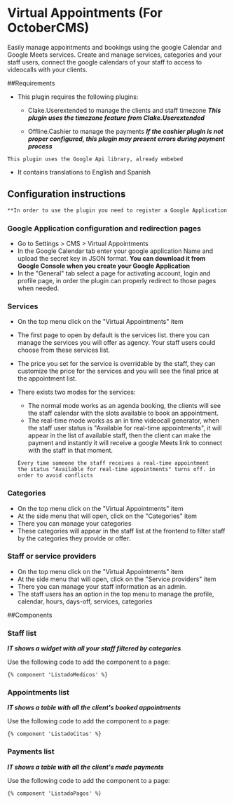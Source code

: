 # Virtual Appointments (For OctoberCMS)

Easily manage appointments and bookings using the google Calendar and Google Meets services. Create and manage services, categories and your staff users, connect the google calendars of your staff to access to videocalls with your clients.

##Requirements

* This plugin requires the following plugins:
	* Clake.Userextended to manage the clients and staff timezone
	***This plugin uses the timezone feature from Clake.Userextended***

	* Offline.Cashier to manage the payments
	***If the cashier plugin is not proper configured, this plugin may present errors during payment process***

```
This plugin uses the Google Api library, already embebed
```

* It contains translations to English and Spanish


## Configuration instructions

```markdown
**In order to use the plugin you need to register a Google Application and enable Calendar API**
```

### Google Application configuration and redirection pages
* Go to Settings > CMS > Virtual Appointments
* In the Google Calendar tab enter your google application Name and upload the secret key in JSON format.
__You can download it from Google Console when you create your Google Application__
* In the "General" tab select a page for activating account, login and profile page, in order the plugin can properly redirect to those pages when needed.

### Services
* On the top menu click on the "Virtual Appointments" item
* The first page to open by default is the services list. there you can manage the services you will offer as agency. Your staff users could choose from these services list.
* The price you set for the service is overridable by the staff, they can customize the price for the services and you will see the final price at the appointment list.
* There exists two modes for the services:
	* The normal mode works as an agenda booking, the clients will see the staff calendar with the slots available to book an appointment.
	* The real-time mode works as an in time videocall generator, when the staff user status is "Available for real-time appointments", it will appear in the list of available staff, then the client can make the payment and instantly it will receive a google Meets link to connect with the staff in that moment.
	
	```
	Èvery time someone the staff receives a real-time appointment
	the status "Available for real-time appointments" turns off. in order to avoid conflicts
	```

### Categories
* On the top menu click on the "Virtual Appointments" item
* At the side menu that will open, click on the "Categories" item
* There you can manage your categories 
* These categories will appear in the staff list at the frontend to filter staff by the categories they provide or offer.


### Staff or service providers
* On the top menu click on the "Virtual Appointments" item
* At the side menu that will open, click on the "Service providers" item
* There you can manage your staff information as an admin.
* The staff users has an option in the top menu to manage the profile, calendar, hours, days-off, services, categories

##Components

### Staff list

***IT shows a widget with all your staff filtered by categories***

Use the following code to add the component to a page:

```
{% component 'ListadoMedicos' %}
```

### Appointments list

***IT shows a table with all the client's booked appointments***

Use the following code to add the component to a page:

```
{% component 'ListadoCitas' %}
```

### Payments list

***IT shows a table with all the client's made payments***

Use the following code to add the component to a page:

```
{% component 'ListadoPagos' %}
```
